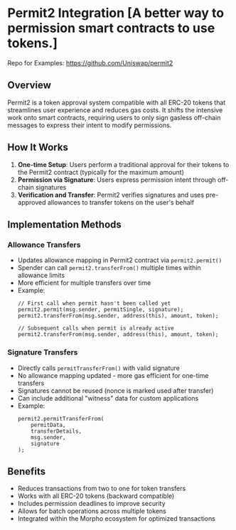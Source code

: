 # Permit2 Integration [A better way to permission smart contracts to use tokens.]

Repo for Examples:
https://github.com/Uniswap/permit2

## Overview
Permit2 is a token approval system compatible with all ERC-20 tokens that streamlines user experience and reduces gas costs. It shifts the intensive work onto smart contracts, requiring users to only sign gasless off-chain messages to express their intent to modify permissions.

## How It Works
1. **One-time Setup**: Users perform a traditional approval for their tokens to the Permit2 contract (typically for the maximum amount)
2. **Permission via Signature**: Users express permission intent through off-chain signatures
3. **Verification and Transfer**: Permit2 verifies signatures and uses pre-approved allowances to transfer tokens on the user's behalf

## Implementation Methods

### Allowance Transfers
- Updates allowance mapping in Permit2 contract via `permit2.permit()`
- Spender can call `permit2.transferFrom()` multiple times within allowance limits
- More efficient for multiple transfers over time
- Example:
  ```solidity
  // First call when permit hasn't been called yet
  permit2.permit(msg.sender, permitSingle, signature);
  permit2.transferFrom(msg.sender, address(this), amount, token);
  
  // Subsequent calls when permit is already active
  permit2.transferFrom(msg.sender, address(this), amount, token);
  ```

### Signature Transfers
- Directly calls `permitTransferFrom()` with valid signature
- No allowance mapping updated - more gas efficient for one-time transfers
- Signatures cannot be reused (nonce is marked used after transfer)
- Can include additional "witness" data for custom applications
- Example:
  ```solidity
  permit2.permitTransferFrom(
      permitData,
      transferDetails,
      msg.sender, 
      signature
  );
  ```

## Benefits
- Reduces transactions from two to one for token transfers
- Works with all ERC-20 tokens (backward compatible)
- Includes permission deadlines to improve security
- Allows for batch operations across multiple tokens
- Integrated within the Morpho ecosystem for optimized transactions 